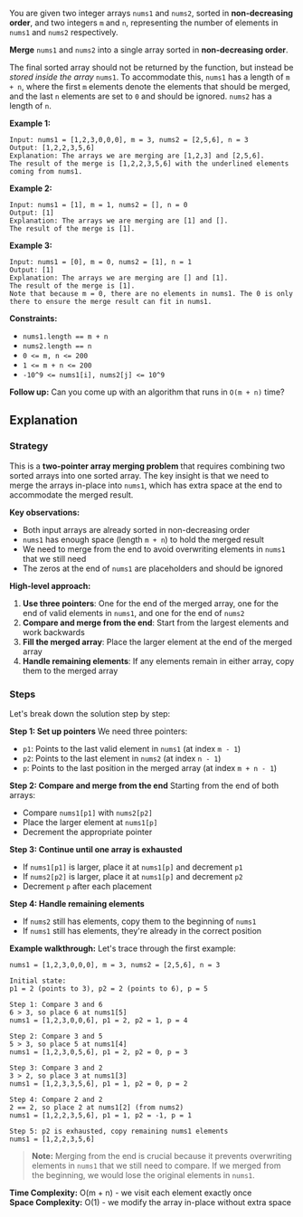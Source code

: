 You are given two integer arrays `nums1` and `nums2`, sorted in **non-decreasing order**, and two integers `m` and `n`, representing the number of elements in `nums1` and `nums2` respectively.

**Merge** `nums1` and `nums2` into a single array sorted in **non-decreasing order**.

The final sorted array should not be returned by the function, but instead be *stored inside the array* `nums1`. To accommodate this, `nums1` has a length of `m + n`, where the first `m` elements denote the elements that should be merged, and the last `n` elements are set to `0` and should be ignored. `nums2` has a length of `n`.

**Example 1:**

```text
Input: nums1 = [1,2,3,0,0,0], m = 3, nums2 = [2,5,6], n = 3
Output: [1,2,2,3,5,6]
Explanation: The arrays we are merging are [1,2,3] and [2,5,6].
The result of the merge is [1,2,2,3,5,6] with the underlined elements coming from nums1.
```

**Example 2:**

```text
Input: nums1 = [1], m = 1, nums2 = [], n = 0
Output: [1]
Explanation: The arrays we are merging are [1] and [].
The result of the merge is [1].
```

**Example 3:**

```text
Input: nums1 = [0], m = 0, nums2 = [1], n = 1
Output: [1]
Explanation: The arrays we are merging are [] and [1].
The result of the merge is [1].
Note that because m = 0, there are no elements in nums1. The 0 is only there to ensure the merge result can fit in nums1.
```

**Constraints:**

- `nums1.length == m + n`
- `nums2.length == n`
- `0 <= m, n <= 200`
- `1 <= m + n <= 200`
- `-10^9 <= nums1[i], nums2[j] <= 10^9`

**Follow up:** Can you come up with an algorithm that runs in `O(m + n)` time?

## Explanation

### Strategy

This is a **two-pointer array merging problem** that requires combining two sorted arrays into one sorted array. The key insight is that we need to merge the arrays in-place into `nums1`, which has extra space at the end to accommodate the merged result.

**Key observations:**
- Both input arrays are already sorted in non-decreasing order
- `nums1` has enough space (length `m + n`) to hold the merged result
- We need to merge from the end to avoid overwriting elements in `nums1` that we still need
- The zeros at the end of `nums1` are placeholders and should be ignored

**High-level approach:**
1. **Use three pointers**: One for the end of the merged array, one for the end of valid elements in `nums1`, and one for the end of `nums2`
2. **Compare and merge from the end**: Start from the largest elements and work backwards
3. **Fill the merged array**: Place the larger element at the end of the merged array
4. **Handle remaining elements**: If any elements remain in either array, copy them to the merged array

### Steps

Let's break down the solution step by step:

**Step 1: Set up pointers**
We need three pointers:
- `p1`: Points to the last valid element in `nums1` (at index `m - 1`)
- `p2`: Points to the last element in `nums2` (at index `n - 1`)
- `p`: Points to the last position in the merged array (at index `m + n - 1`)

**Step 2: Compare and merge from the end**
Starting from the end of both arrays:
- Compare `nums1[p1]` with `nums2[p2]`
- Place the larger element at `nums1[p]`
- Decrement the appropriate pointer

**Step 3: Continue until one array is exhausted**
- If `nums1[p1]` is larger, place it at `nums1[p]` and decrement `p1`
- If `nums2[p2]` is larger, place it at `nums1[p]` and decrement `p2`
- Decrement `p` after each placement

**Step 4: Handle remaining elements**
- If `nums2` still has elements, copy them to the beginning of `nums1`
- If `nums1` still has elements, they're already in the correct position

**Example walkthrough:**
Let's trace through the first example:

```text
nums1 = [1,2,3,0,0,0], m = 3, nums2 = [2,5,6], n = 3

Initial state:
p1 = 2 (points to 3), p2 = 2 (points to 6), p = 5

Step 1: Compare 3 and 6
6 > 3, so place 6 at nums1[5]
nums1 = [1,2,3,0,0,6], p1 = 2, p2 = 1, p = 4

Step 2: Compare 3 and 5
5 > 3, so place 5 at nums1[4]
nums1 = [1,2,3,0,5,6], p1 = 2, p2 = 0, p = 3

Step 3: Compare 3 and 2
3 > 2, so place 3 at nums1[3]
nums1 = [1,2,3,3,5,6], p1 = 1, p2 = 0, p = 2

Step 4: Compare 2 and 2
2 == 2, so place 2 at nums1[2] (from nums2)
nums1 = [1,2,2,3,5,6], p1 = 1, p2 = -1, p = 1

Step 5: p2 is exhausted, copy remaining nums1 elements
nums1 = [1,2,2,3,5,6]
```

> **Note:** Merging from the end is crucial because it prevents overwriting elements in `nums1` that we still need to compare. If we merged from the beginning, we would lose the original elements in `nums1`.

**Time Complexity:** O(m + n) - we visit each element exactly once  
**Space Complexity:** O(1) - we modify the array in-place without extra space 